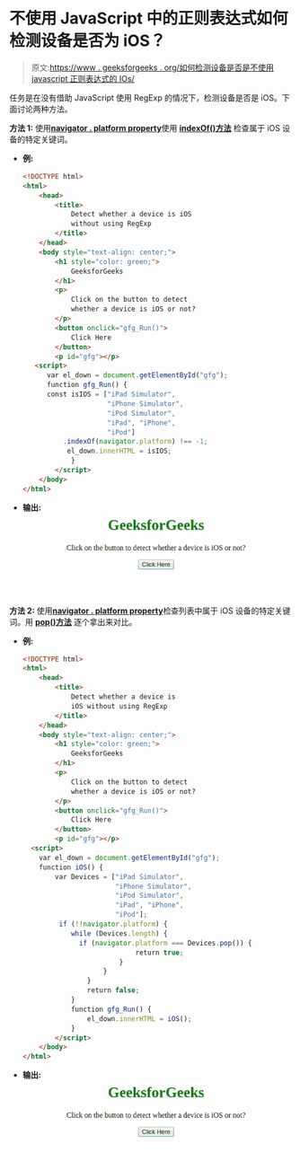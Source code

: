 # 不使用 JavaScript 中的正则表达式如何检测设备是否为 iOS？

> 原文:[https://www . geeksforgeeks . org/如何检测设备是否是不使用 javascript 正则表达式的 IOs/](https://www.geeksforgeeks.org/how-to-detect-whether-a-device-is-ios-without-using-regular-expression-in-javascript/)

任务是在没有借助 JavaScript 使用 RegExp 的情况下，检测设备是否是 iOS。下面讨论两种方法。

**方法 1:** 使用[**navigator . platform property**](https://www.geeksforgeeks.org/html-navigator-platform-property/)使用 [**indexOf()方法**](https://www.geeksforgeeks.org/javascript-array-indexof/) 检查属于 iOS 设备的特定关键词。

*   **例:**

    ```html
    <!DOCTYPE html>
    <html>
        <head>
            <title>
                Detect whether a device is iOS 
                without using RegExp
            </title>
        </head>
        <body style="text-align: center;">
            <h1 style="color: green;">
                GeeksforGeeks
            </h1>
            <p>
                Click on the button to detect 
                whether a device is iOS or not?
            </p>
            <button onclick="gfg_Run()">
                Click Here
            </button>
            <p id="gfg"></p>
       <script>
          var el_down = document.getElementById("gfg");
          function gfg_Run() {
          const isIOS = ["iPad Simulator", 
                         "iPhone Simulator", 
                         "iPod Simulator", 
                         "iPad", "iPhone", 
                         "iPod"]
              .indexOf(navigator.platform) !== -1;
               el_down.innerHTML = isIOS;
                }
            </script>
        </body>
    </html>
    ```

*   **输出:** ![](img/700bad40d75d639932aa25014a664a2a.png)

**方法 2:** 使用[**navigator . platform property**](https://www.geeksforgeeks.org/html-navigator-platform-property/)检查列表中属于 iOS 设备的特定关键词。用 [**pop()方法**](https://www.geeksforgeeks.org/javascript-array-prototype-pop/) 逐个拿出来对比。

*   **例:**

    ```html
    <!DOCTYPE html>
    <html>
        <head>
            <title>
                Detect whether a device is 
                iOS without using RegExp
            </title>
        </head>
        <body style="text-align: center;">
            <h1 style="color: green;">
                GeeksforGeeks
            </h1>
            <p>
                Click on the button to detect 
                whether a device is iOS or not?
            </p>
            <button onclick="gfg_Run()">
                Click Here
            </button>
            <p id="gfg"></p>
      <script>
        var el_down = document.getElementById("gfg");
        function iOS() {
            var Devices = ["iPad Simulator", 
                           "iPhone Simulator", 
                           "iPod Simulator", 
                           "iPad", "iPhone",
                           "iPod"];
             if (!!navigator.platform) {
                while (Devices.length) {
                  if (navigator.platform === Devices.pop()) {
                                return true;
                            }
                        }
                    }
                    return false;
                }
                function gfg_Run() {
                    el_down.innerHTML = iOS();
                }
            </script>
        </body>
    </html>
    ```

*   **输出:** ![](img/700bad40d75d639932aa25014a664a2a.png)